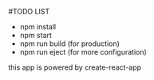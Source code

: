 #TODO LIST

- npm install
- npm start
- npm run build (for production)
- npm run eject (for more configuration)

this app is powered by create-react-app